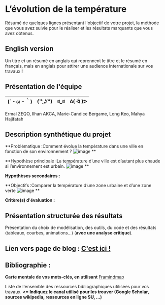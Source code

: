 # L’évolution de la température

Résumé de quelques lignes présentant l'objectif de votre projet, la méthode que vous avez suivie pour le réaliser et les résultats marquants que vous avez obtenus.

## English version

Un titre et un résumé en anglais qui reprennent le titre et le résumé en français, mais en anglais pour attirer une audience internationale sur vos travaux !

## Présentation de l'équipe

|(´・ω・｀)| ( ͡° ͜ʖ ͡°) | ಠ_ಠ | ᕕ( ᐛ )ᕗ |
|-----|--|--|--|
Ermal ZEQO, Ilhan AKCA, Marie-Candice Bergame, Long Keo, Mahya Hajifatah



## Description synthétique du projet

**Problématique :Comment évolue la température dans une ville en fonction de son environnement ?
![image]([https://github.com/are-dynamic-2024-g6/environnements/assets/99696420/19ee5db4-5240-4898-9a0c-b2f6537b5dc8](https://github.com/are-dynamic-2024-g6/environnements/blob/master/images/Screenshot%202024-04-23%20163341.png))
** 

**Hypothèse principale :La température d’une ville est d’autant plus chaude si l’environnement est urbain.
![image](https://github.com/are-dynamic-2024-g6/environnements/assets/99696420/1c791718-5981-4cd0-9165-359e9a72aa8d)
**

**Hypothèses secondaires :** 

**Objectifs :Comparer la température d’une zone urbaine et d’une zone verte
![image](https://github.com/are-dynamic-2024-g6/environnements/assets/99696420/a3bf4de9-de04-4378-b6e1-4db7628966ff)
**

**Critère(s) d'évaluation :**

## Présentation structurée des résultats

Présentation du choix de modélisation, des outils, du code et des résultats (tableaux, courbes, animations...) (**avec une analyse critique**).

## Lien vers page de blog : <a href="blog.html"> C'est ici ! </a>

## Bibliographie :

**Carte mentale de vos mots-clés, en utilisant** <a href="https://framindmap.org/mindmaps/index.html">Framindmap </a> 

Liste de l'ensemble des ressources bibliographiques utilisées pour vos travaux. **<= Indiquez le canal utilisé pour les trouver (Google Scholar, sources wikipedia, ressources en ligne SU, ...)**
